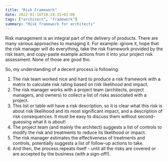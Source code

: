 ```yaml
---
title: "Risk Framework"
date: 2022-01-16T18:24:31+01:00
tags: ["architect", "framework"]
summary: "Risk framework for architects"
---
```

Risk management is an integral part of the delivery of products. There are many various approaches to managing it. For example: ignore it, hope that the risk manager will do everything, take the risk framework provided by the risk team, and copy-paste example actions from it into your project risk assessment. None of those are good tho.

So, my understanding of a decent process is following:

1. The risk team worked nice and hard to produce a risk framework with a matrix to calculate risk rating based on risk likelihood and impact.
2. The risk manager works with a project team (architects, project managers, and owners) to collect a list of risks associated with a project.
3. This list or table will have a risk description, so it is clear what this risk is about risk likelihood and its most significant impact, and a description of risk consequences. It must be easy to discuss them without second-guessing what it is about!
4. The project team (and mainly the architect) suggests a list of controls to modify the risk and treatments to reduce its likelihood or impact.
5. The risk manager estimates the effectiveness of treatments and controls, potentially suggests a list of follow-up actions to take.
6. And then, the process repeats itself - until all the risks are covered or are accepted by the business (with a sign-off!).
